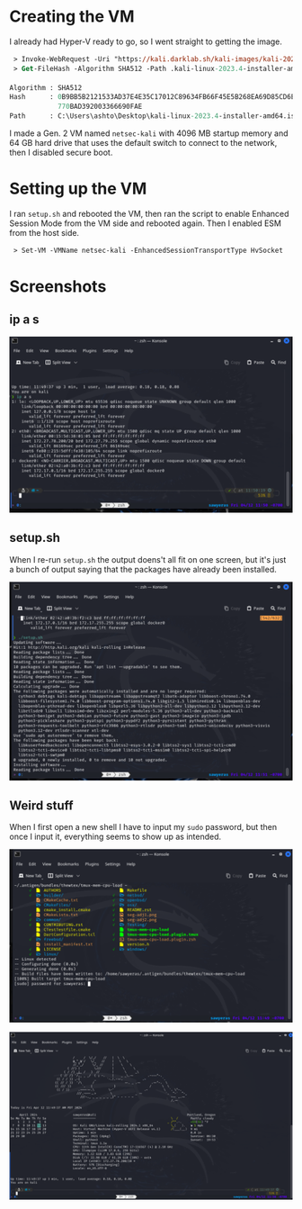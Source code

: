 # Creating the VM
I already had Hyper-V ready to go, so I went straight to getting the image. 

```ps
 > Invoke-WebRequest -Uri "https://kali.darklab.sh/kali-images/kali-2023.4/kali-linux-2023.4-installer-amd64.iso" -OutFile "kali-linux-2023.4-installer-amd64.iso"
 > Get-FileHash -Algorithm SHA512 -Path .kali-linux-2023.4-installer-amd64.iso | Format-List

Algorithm : SHA512
Hash      : 0B9BB5B2121533AD37E4E35C17012C89634FB66F45E5B268EA69D85CD6EA6F685C19D9C2B11AE0D6125BC66AD63BE76D6B7AD3F7F26
            770BAD392003366690FAE
Path      : C:\Users\ashto\Desktop\kali-linux-2023.4-installer-amd64.iso
```

I made a Gen. 2 VM named `netsec-kali` with 4096 MB startup memory and 64 GB hard drive that 
uses the default switch to connect to the network, then I disabled secure boot. 

# Setting up the VM
I ran `setup.sh` and rebooted the VM, then ran the script to enable Enhanced Session Mode from
the VM side and rebooted again. Then I enabled ESM from the host side.

```ps
 > Set-VM -VMName netsec-kali -EnhancedSessionTransportType HvSocket
```

# Screenshots
## ip a s
![ip a s output](./img/hw1-ip.png)

## setup.sh
When I re-run `setup.sh` the output doens't all fit on one screen, but it's just a bunch of output saying
that the packages have already been installed. 

![setup.sh output](./img/hw1-setup.png)

## Weird stuff
When I first open a new shell I have to input my `sudo` password, but then once I input it, everything seems to 
show up as intended. 

![new shell](./img/hw1-new-shell.png)

![after password input](./img/hw1-new-shell2.png)
